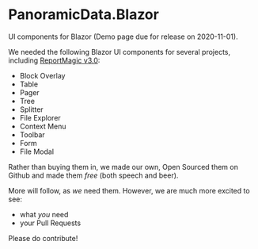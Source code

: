 # PanoramicData.Blazor

UI components for Blazor (Demo page due for release on 2020-11-01).

We needed the following Blazor UI components for several projects, including [ReportMagic v3.0](https://reportmagic.net):

* Block Overlay
* Table
* Pager
* Tree
* Splitter
* File Explorer
* Context Menu
* Toolbar
* Form
* File Modal

Rather than buying them in, we made our own, Open Sourced them on Github and made them *free* (both speech and beer).

More will follow, as *we* need them.  However, we are much more excited to see:

* what *you* need
* your Pull Requests

Please do contribute!
